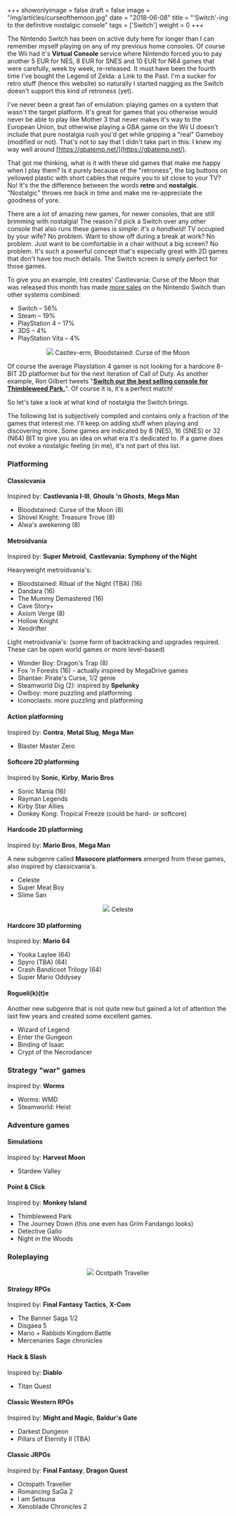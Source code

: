 +++
showonlyimage = false
draft = false
image = "img/articles/curseofthemoon.jpg"
date = "2018-06-08"
title = "'Switch'-ing to the definitive nostalgic console"
tags = ['Switch']
weight = 0
+++

The Nintendo Switch has been on active duty here for longer than I can remember myself playing on any of my previous home consoles. Of course the Wii had it's **Virtual Console** service where Nintendo forced you to pay another 5 EUR for NES, 8 EUR for SNES and 10 EUR for N64 games that were carefully, week by week, re-released. It must have been the fourth time I've bought the Legend of Zelda: a Link to the Past. I'm a sucker for retro stuff (hence this website) so naturally I started nagging as the Switch doesn't support this kind of retroness (yet). 

I've never been a great fan of emulation: playing games on a system that wasn't the target platform. It's great for games that you otherwise would never be able to play like Mother 3 that never makes it's way to the European Union, but otherwise playing a GBA game on the Wii U doesn't include that pure nostalgia rush you'd get while gripping a "real" Gameboy (modified or not). That's not to say that I didn't take part in this: I knew my way well around [https://gbatemp.net/](https://gbatemp.net/). 

That got me thinking, what is it with these old games that make me happy when I play them? Is it purely because of the "retroness", the big buttons on yellowed plastic with short cables that require you to sit close to your TV? No! It's the the difference between the words **retro** and **nostalgic**. "Nostalgic" throws me back in time and make me re-appreciate the goodness of yore. 

There are a lot of amazing new games, for newer consoles, that are still brimming with nostalgia! The reason I'd pick a Switch over any other console that also runs these games is simple: _it's a handheld!_ TV occupied by your wife? No problem. Want to show off during a break at work? No problem. Just want to be comfortable in a chair without a big screen? No problem. It's such a powerful concept that's especially great with 2D games that don't have too much details. The Switch screen is simply perfect for those games. 

To give you an example, Inti creates' Castlevania: Curse of the Moon that was released this month has made [more sales](http://www.nintendolife.com/news/2018/06/bloodstained_curse_of_the_moon_made_over_half_its_sales_on_switch) on the Nintendo Switch than other systems combined:

- Switch – 56%
- Steam – 19%
- PlayStation 4 – 17%
- 3DS – 4%
- PlayStation Vita – 4%

<center>
    <img src="/img/articles/curseofthemoon_big.jpg">
    Castlev-erm, Bloodstained: Curse of the Moon
</center>

Of course the average Playstation 4 gamer is not looking for a hardcore 8-BIT 2D platformer but for the next iteration of Call of Duty. As another example, Ron Gilbert tweets "[**Switch our the best selling console for Thimbleweed Park.**](https://twitter.com/grumpygamer/status/933385161407741952?lang=en)". Of course it is, it's a perfect match! 

So let's take a look at what kind of nostalgia the Switch brings. 

The following list is subjectively compiled and contains only a fraction of the games that interest me. I'll keep on adding stuff when playing and discovering more. Some games are indicated by 8 (NES), 16 (SNES) or 32 (N64) BIT to give you an idea on what era it's dedicated to. If a game does not evoke a nostalgic feeling (in me), it's not part of this list. 

### Platforming

#### Classicvania

Inspired by: **Castlevania I-III**, **Ghouls 'n Ghosts**, **Mega Man**

- Bloodstained: Curse of the Moon (8)
- Shovel Knight: Treasure Trove (8)
- Alwa's awekening (8)

#### Metroidvania

Inspired by: **Super Metroid**, **Castlevania: Symphony of the Night**

Heavyweight metroidvania's:

- Bloodstained: Ritual of the Night (TBA) (16)
- Dandara (16)
- The Mummy Demastered (16)
- Cave Story+
- Axiom Verge (8)
- Hollow Knight
- Xeodrifter

Light metroidvania's: (some form of backtracking and upgrades required. These can be open world games or more level-based)

- Wonder Boy: Dragon's Trap (8)
- Fox 'n Forests (16) - actually inspired by MegaDrive games
- Shantae: Pirate's Curse, 1/2 genie
- Steamworld Dig (2): inspired by **Spelunky**
- Owlboy: more puzzling and platforming
- Iconoclasts: more puzzling and platforming

#### Action platforming

Inspired by: **Contra**, **Metal Slug**, **Mega Man**

- Blaster Master Zero

#### Softcore 2D platforming

Inspired by **Sonic**, **Kirby**, **Mario Bros**

- Sonic Mania (16)
- Rayman Legends
- Kirby Star Allies
- Donkey Kong: Tropical Freeze (could be hard- or softcore)

#### Hardcode 2D platforming

Inspired by: **Mario Bros**, **Mega Man**

A new subgenre called **Masocore platformers** emerged from these games, also inspired by classicvania's. 

- Celeste
- Super Meat Boy
- Slime San

<center>
    <img src="/img/articles/celeste.png">
    Celeste
</center>

#### Hardcore 3D platforming

Inspired by: **Mario 64**

- Yooka Laylee (64)
- Spyro (TBA) (64)
- Crash Bandicoot Trilogy (64)
- Super Mario Oddysey

#### Rogueli(k)(t)e

Another new subgenre that is not quite new but gained a lot of attention the last few years and created some excellent games.

- Wizard of Legend
- Enter the Gungeon
- Binding of Isaac
- Crypt of the Necrodancer

### Strategy "war" games

Inspired by: **Worms**

- Worms: WMD
- Steamworld: Heist

### Adventure games

#### Simulations

Inspired by: **Harvest Moon**

- Stardew Valley

#### Point & Click 

Inspired by: **Monkey Island**

- Thimbleweed Park
- The Journey Down (this one even has Grim Fandango looks)
- Detective Gallo
- Night in the Woods

### Roleplaying

<center>
    <img src="/img/articles/octopathtraveller.jpg">
    Ocotpath Traveller
</center>

#### Strategy RPGs

Inspired by: **Final Fantasy Tactics**, **X-Com**

- The Banner Saga 1/2
- Disgaea 5
- Mario + Rabbids Kingdom Battle
- Mercenaries Sage chronicles

#### Hack & Slash 

Inspired by: **Diablo**

- Titan Quest 

#### Classic Western RPGs

Inspired by: **Might and Magic**, **Baldur's Gate**

- Darkest Dungeon
- Pillars of Eternity II (TBA)

#### Classic JRPGs 

Inspired by: **Final Fantasy**, **Dragon Quest**

- Octopath Traveller
- Romancing SaGa 2
- I am Setsuna
- Xenoblade Chronicles 2
